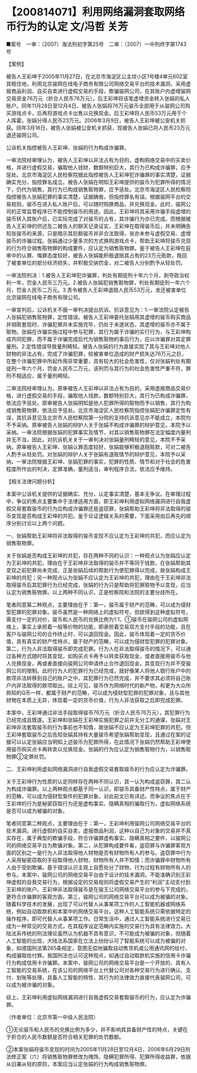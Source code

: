 # 【200814071】利用网络漏洞套取网络币行为的认定 文/冯哲 关芳

■案号　一审：（2007）海法刑初字第25号　二审：（2007）一中刑终字第1743号

【案例】

被告人王彩坤于2005年11月27日，在北京市海淀区公主坟小区1号楼4单元602室其租住地，利用北京骏网在线电子商务有限公司网络交易平台的技术漏洞，采用虚报商品利润、自买自卖进行虚假交易的手段，欺骗骏网公司，在其账户内虚增骏网交易资金76万元（折合人民币76万元）。后王彩坤将该笔虚增资金转入张娟的私人账户。同年11月28日至12月4日，被告人张娟将76万元骏币全部用于从骏网公司购买游戏点卡，后再将游戏点卡出售以兑换现金。后王彩坤将人民币53万元用于个人挥霍。张娟分得人民币23万元。2006年3月9日，被告人王彩坤被公安机关抓获。同年3月18日，被告人张娟被公安机关抓获，现被告人张娟已将人民币23万元退还骏网公司。

公诉机关指控被告人王彩坤、张娟的行为构成诈骗罪。

一审法院经审理认为，被告人王彩坤以非法占有为目的，虚构网络交易中的买卖价格，并进行虚假交易，骗取他人钱财，数额特别巨大，其行为已构成诈骗罪，应予惩处。北京市海淀区人民检察院据此指控被告人王彩坤犯诈骗罪的事实清楚，证据确实充分，指控罪名成立。被告人张娟在明知王彩坤提供的骏币为犯罪所得的情况下，仍代为销售，其行为已构成销售赃物罪，应予惩处。北京市海淀区人民检察院指控被告人张娟犯罪的事实清楚，证据确凿，但指控罪名有误。根据骏网平台的交易规则，骏币在进入私人账户后，可以随时购换商品，并兑换现金。此时，骏网公司的正常监管程序已不能控制骏币的用途。因此，王彩坤将其采用诈骗手段虚增的骏币转入其账户后，已实际完成了对骏币的占有，其诈骗行为亦已完成。而根据被告人王彩坤的供述及二被告人的聊天记录证实，王彩坤在取得骏币后，并未明确告知张骏币的来源，只是暗示其巨额骏币并非合法取得，张亦未参与虚假交易、虚增骏币的诈骗过程。张娟通过少量多次的方式换购游戏点卡，帮助王彩坤将骏币兑现的行为符合销售赃物罪的构成要件，应认定为销售赃物罪。鉴于被告人王彩坤在庭审中的认罪、悔罪态度较好，被告人张娟能积极退赔其占有的23万元赃款，挽回了被害单位的部分经济损失，并积极交纳罚金，对二被告人分别酌予从轻处罚。

一审法院判决：1.被告人王彩坤犯诈骗罪，判处有期徒刑十年六个月，剥夺政治权利一年，罚金人民币三万元。2.被告人张娟犯销售赃物罪，判处有期徒刑一年六个月，罚金人民币二万元。3.责令被告人王彩坤退赔人民币53万元，发还被害单位北京骏网在线电子商务有限公司。

一审宣判后，公诉机关不服一审判决提出抗诉。抗诉意见为：1.一审法院认定被告人张娟犯销售赃物罪，定性错误。被告人王彩坤委托张娟用其虚增的骏币购买商品并销赃套现时，诈骗犯罪并未实施完毕，仍处于未遂状态，其虚增的骏币亦不属于赃物。张娟在诈骗实施过程中参与犯罪，其行为属于诈骗的实行行为，与王彩坤构成共同犯罪，而不属于诈骗完成后代为销售赃物的事后行为，应以诈骗罪对其定罪量刑。2.定性错误导致量刑畸轻。被告人张娟的行为直接实现了其与王彩坤对他人财物的非法占有，完成了诈骗犯罪，给被害单位造成的财产损失达76万元之巨，在整个诈骗犯罪中所起作用非常重要，具有较大的社会危害性，仅对张娟判处有期徒刑一年六个月，罚金人民币二万元，该刑罚与其行为的社会危害性严重不符，罪刑不相适应，属于量刑畸轻。

二审法院经审理认为，原审被告人王彩坤以非法占有为目的，采用虚报商品交易价格，进行虚假交易的手段，骗取他人钱款，数额特别巨大，其行为已构成诈骗罪，依法应予惩处。原审被告人张娟明知是他人犯罪所得的赃物而予以销售，其行为构成销售赃物罪，依法应予惩处。北京市海淀区人民检察院指控张娟犯诈骗罪定性有误，其抗诉意见及北京市人民检察院第一分院的支持抗诉意见亦不能成立，本院均不予采纳。原审被告人张娟的辩护人关于张娟不构成诈骗罪的辩护意见，本院予以采纳。一审法院根据张娟的犯罪事实及情节，对其以销售赃物罪在法定幅度内量刑并无不当，因此，对抗诉机关关于一审判决对张娟量刑畸轻的意见，本院不予采纳。原审被告人王彩坤、张娟认罪态度较好，张娟能够积极退赔赃款，可对二被告人酌予从轻处罚。对张娟的辩护人关于张娟有退赃情节的辩护意见，本院予以采纳。一审法院根据王彩坤、张娟犯罪的事实，犯罪的性质、情节和对于社会的危害程度所作出的判决，定罪准确，量刑适当，审判程序合法，依法应予维持。

【相关法律问题分析】

本案中公诉机关提供的证据确实、充分，认定事实清楚，基本无争议。在审理过程中，争议的焦点主要集中于法律适用方面，即王彩坤利用虚拟网络漏洞进行自我虚假交易套取骏币的行为应构成诈骗罪还是盗窃罪，张娟帮助王彩坤将非法取得的骏币变现是否构成王彩坤的共犯。鉴于论证逻辑关系的需要，下面采用由后再先的顺序分别讨论以上两个问题。

一、张娟帮助王彩坤将非法取得的骏币变现不应认定为王彩坤的共犯，而应认定为销售赃物罪。

关于张娟是否构成王彩坤的共犯，存在两种不同的认识：一种观点认为张娟应认定为王彩坤的共犯，理由在于王彩坤非法取得的骏币并不等同于钱款，在张娟帮助其变现之前犯罪尚未完成，正是张娟后续的帮助行为使犯罪得以完成，故张娟构成王彩坤的共犯；另一种观点认为张娟不应认定为王彩坤的共犯，理由在于王彩坤非法取得骏币后其犯罪行为已经完成，张娟的行为只是帮助将犯罪赃物予以变现，应当认定为销售赃物罪。以上两种不同认识，正是检察院和法院的主要分歧所在。

笔者同意第二种观点，主要理由在于：第一，骏币属于财产的范畴，可以成为侵财型犯罪的犯罪对象。骏币虽然是一种网络上的虚拟符号，但欲得到这种虚拟符号，需支付一定的对价，骏币和人民币的兑换比例为1∶1。①骏币在骏网公司的虚拟网络上，事实上承担着一般等价物的功能，即承担着交易双方支付手段的功能，且在客户与骏网公司的合作终止时，可以退回现金。因此，骏币体现着一定的货币价值，具有真实的财产性特点，属于财产的范畴，可以成为侵财型犯罪的犯罪对象。第二，行为人非法取得骏币即完成犯罪。行为人在非法取得骏币的情况下，可以通过各种方式随时将其变现，如购买点卡再予以转卖获取现金，或者直接用骏币与他人兑换现金，再或者直接向骏网公司申请终止合作退回现金，其变现行为并不受骏网公司的限制。此时行为人的犯罪行为已经完成，就好像某人将他人银行账户中的款项非法转移到自己的账户之中，其犯罪行为已然完成，并不要求其必须将自己账户内非法取得的款项取出。综上可见，骏币作为网络时代的新产物，和更为大众所熟知的Q币一样，都属于财产的范畴，可以成为侵财型犯罪的犯罪对象，且与其他财物在本质上无异，体现着一定的货币价值，行为人非法获取之后即完成犯罪。

本案中，王彩坤通过非法手段取得骏币76万元（折合人民币76万元），其犯罪行为已经完成且既遂。王彩坤和张娟在王彩坤实施犯罪之前并无分工的通谋，张娟对王彩坤非法套取骏币的行为事前也不知情，故张娟不应认定为王彩坤犯罪的共犯。但王彩坤套取骏币之后告知张娟其持有大量骏币希望张娟帮助变现，且通过在案的证据可以认定张娟应当明知上述骏币为犯罪所得，在此情况下张娟仍然帮助王彩坤使用骏币购买点卡再转卖以兑换现金。张娟的行为应认定为销售赃物行为，以销售赃物罪②定罪处罚。

二、王彩坤利用虚拟网络漏洞进行自我虚假交易套取骏币的行为应认定为诈骗罪。

关于王彩坤行为性质的认定同样存在两种不同认识，其一认为构成盗窃罪，其二认为构成诈骗罪。以上两种观点都基于同一认识，即骏币具备财产性特点，属于财产的范畴，可以成为侵财型案件的犯罪对象，对此前文已有详述。而争议的焦点在于王彩坤的行为是秘密窃取行为还是虚构事实、隐瞒真相的骗取行为，虚拟网络系统是否可以成为被骗的对象。

笔者同意第二种观点，主要理由在于：第一，王彩坤利用骏网公司网络交易平台的技术漏洞，进行虚假的自买自卖，虚报商品利润，这种以自己为对象的交易并不真实存在，属于典型的欺骗手段，符合诈骗罪虚构事实、隐瞒真相之要件，以骏网公司的网络交易平台为欺骗对象。第二，从犯罪构成要件看，盗窃罪与诈骗罪客观方面的区别之一是行为人非法取得他人财物是否有财物所有人的参与。盗窃罪中行为人采用秘密窃取的手段取得他人财物，财物所有人并不知情；而诈骗罪中财物所有人由于受到欺骗，基于错误认识主观上自愿处分了财物，行为过程有财物所有人的参与。本案中，骏网公司的网络交易平台由于设计的技术漏洞，不能准确识别王彩坤虚假的自我交易行为，根据设定的交易规则将虚假交易产生的"利润"主动支付到王彩坤的账户。王彩坤非法取得骏币是在骏王公司网络交易平台的参与下完成的，更符合诈骗罪的客观方面。第三，骏网公司的网络交易平台可以成为被骗的对象。随着科学技术的发展，出现了可以代替人从事某项工作的人工智能机器或网络系统，例如自动取款机和本案中的网络交易平台。这种人工智能系统只需依据特定的操作程序，即可代替人从事某项工作。日常生活中，通过人工智能系统进行交易已成为一种常见的交易方式，在其程序设定范畴内实施的交易行为具有法律效力。大陆法系传统的刑法理论虽然认为机器不具有意识，不可能成为被骗的对象，但随着人工智能的出现，大陆法系国家在立法上纷纷认可了智能系统可以成为被骗的对象，如德国刑法第265条规定，意图无偿地骗取自动售货机或公用通讯网的给付，构成骗取给付罪。我国刑法也认可这种观点，如通过自动取款机实施的信用卡诈骗行为构成信用卡诈骗罪。本案中，骏网公司的网络交易平台是一个开放的、具有人工智能的交易系统，在该公司的网络平台上代替公司对各种交易行为进行确认、支付、划账等处理，具备人工智能的特性，其行为的法律效力直接代表骏网公司，可以成为被诈骗的对象。

综上，王彩坤利用虚拟网络漏洞进行自我虚假交易套取骏币的行为，应认定为诈骗罪。

（作者单位：北京市第一中级人民法院）

①无论骏币和人民币的兑换比例为多少，并不影响其具备财产性的特点，关键在于折合的人民币数额是否符合相关犯罪的处罚数额。

②本案张娟将骏币变现的时间为2005年11月28日至12月4日，2006年6月29日刑法修正案（六）将销售赃物罪修改为掩饰、隐瞒犯罪所得、犯罪所得收益罪，依据从旧兼从轻的原则，本案应当认定张娟的行为构成销售赃物罪。